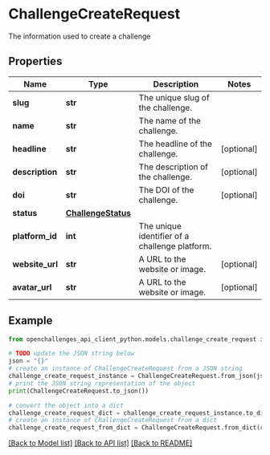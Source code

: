 # ChallengeCreateRequest

The information used to create a challenge

## Properties

Name | Type | Description | Notes
------------ | ------------- | ------------- | -------------
**slug** | **str** | The unique slug of the challenge. | 
**name** | **str** | The name of the challenge. | 
**headline** | **str** | The headline of the challenge. | [optional] 
**description** | **str** | The description of the challenge. | [optional] 
**doi** | **str** | The DOI of the challenge. | [optional] 
**status** | [**ChallengeStatus**](ChallengeStatus.md) |  | 
**platform_id** | **int** | The unique identifier of a challenge platform. | 
**website_url** | **str** | A URL to the website or image. | [optional] 
**avatar_url** | **str** | A URL to the website or image. | [optional] 

## Example

```python
from openchallenges_api_client_python.models.challenge_create_request import ChallengeCreateRequest

# TODO update the JSON string below
json = "{}"
# create an instance of ChallengeCreateRequest from a JSON string
challenge_create_request_instance = ChallengeCreateRequest.from_json(json)
# print the JSON string representation of the object
print(ChallengeCreateRequest.to_json())

# convert the object into a dict
challenge_create_request_dict = challenge_create_request_instance.to_dict()
# create an instance of ChallengeCreateRequest from a dict
challenge_create_request_from_dict = ChallengeCreateRequest.from_dict(challenge_create_request_dict)
```
[[Back to Model list]](../README.md#documentation-for-models) [[Back to API list]](../README.md#documentation-for-api-endpoints) [[Back to README]](../README.md)


